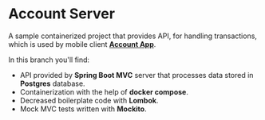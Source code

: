 # Account Server

A sample containerized project that provides API, for handling transactions, which is used by
mobile client **[Account App](https://github.com/cyrusrose/account_app.git)**.

In this branch you'll find:
* API provided by **Spring Boot MVC** server that processes data stored in **Postgres** database. 
* Containerization with the help of **docker compose**. 
* Decreased boilerplate code with **Lombok**.
* Mock MVC tests written with **Mockito**.